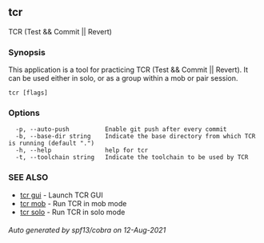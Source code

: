 ## tcr

TCR (Test && Commit || Revert)

### Synopsis


This application is a tool for practicing TCR (Test && Commit || Revert).
It can be used either in solo, or as a group within a mob or pair session.

```
tcr [flags]
```

### Options

```
  -p, --auto-push          Enable git push after every commit
  -b, --base-dir string    Indicate the base directory from which TCR is running (default ".")
  -h, --help               help for tcr
  -t, --toolchain string   Indicate the toolchain to be used by TCR
```

### SEE ALSO

* [tcr gui](tcr_gui.md)	 - Launch TCR GUI
* [tcr mob](tcr_mob.md)	 - Run TCR in mob mode
* [tcr solo](tcr_solo.md)	 - Run TCR in solo mode

###### Auto generated by spf13/cobra on 12-Aug-2021
